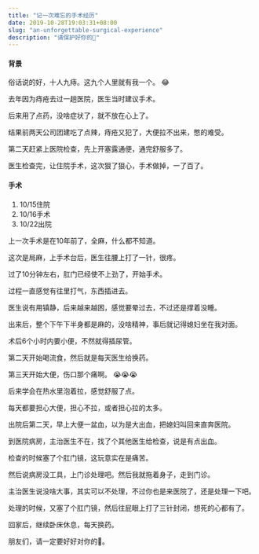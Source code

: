 ```yaml
---
title: "记一次难忘的手术经历"
date: 2019-10-28T19:03:31+08:00
slug: "an-unforgettable-surgical-experience"
description: "请保护好你的🌻"
---
```


#### 背景

俗话说的好，十人九痔。这九个人里就有我一个。 😂

去年因为痔疮去过一趟医院，医生当时建议手术。

后来用了点药，没啥症状了，就不放在心上了。

结果前两天公司团建吃了点辣，痔疮又犯了，大便拉不出来，憋的难受。

第二天赶紧上医院检查，先上开塞露通便，通完舒服多了。

医生检查完，让住院手术，这次狠了狠心，手术做掉，一了百了。

#### 手术

1. 10/15住院
2. 10/16手术
3. 10/22出院
   
上一次手术是在10年前了，全麻，什么都不知道。

这次是局麻，上手术台后，医生往腰上打了一针，很疼。

过了10分钟左右，肛门已经使不上劲了，开始手术。

过程一直感觉有往里打气，东西插进去。

医生说有用镇静，后来越来越困，感觉要晕过去，不过还是撑着没睡。

出来后，整个下午下半身都是麻的，没啥精神，事后就记得媳妇坐在我对面。

术后6个小时内要小便，不然就得插尿管。

第二天开始喝流食，然后就是每天医生给换药。

第三天开始大便，伤口那个痛啊。 😭😭😭

后来学会在热水里泡着拉，感觉舒服了点。

每天都要担心大便，担心不拉，或者担心拉的太多。

出院后第二天，早上大便一盆血，以为是大出血，把媳妇叫回来直奔医院。

到医院病房，主治医生不在，找了个其他医生给检查，说是有点出血。

检查的时候塞了个肛门镜，这玩意实在是痛苦。

然后说病房没工具，上门诊处理吧。然后我就拖着身子，走到门诊。

主治医生说没啥大事，其实可以不处理，不过你也是来医院了，还是处理一下吧。

处理的时候，又塞了个肛门镜，然后往屁眼上打了三针封闭，想死的心都有了。

回家后，继续卧床休息，每天换药。

朋友们，请一定要好好对你的🌻。